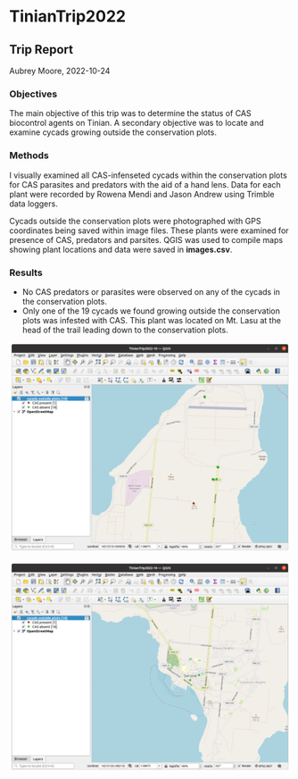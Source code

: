 # TinianTrip2022

## Trip Report

Aubrey Moore, 2022-10-24

### Objectives

The main objective of this trip was to determine the status of CAS biocontrol agents on Tinian. A secondary objective was to locate and examine cycads growing outside the conservation plots.

### Methods

I visually examined all CAS-infenseted cycads within the conservation plots for CAS parasites and predators with the aid of a hand lens. Data for each plant were recorded by Rowena Mendi and Jason Andrew using Trimble data loggers.

Cycads outside the conservation plots were photographed with GPS coordinates being saved within image files. These plants were examined for presence of CAS, predators and parsites. QGIS was used to compile maps showing plant locations and data were saved in **images.csv**.

### Results

* No CAS predators or parasites were observed on any of the cycads in the conservation plots.
* Only one of the 19 cycads we found growing outside the conservation plots was infested with CAS. This plant was located on Mt. Lasu at the head of the trail leading down to the conservation plots.

![](northern-Tinian.png)

![](southern-Tinian.png)
